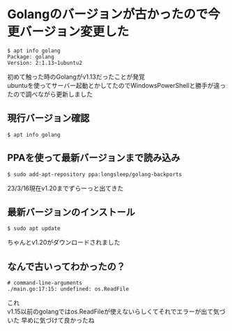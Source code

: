 # Golangのバージョンが古かったので今更バージョン変更した

```
$ apt info golang
Package: golang
Version: 2:1.13~1ubuntu2
```
初めて触った時のGolangがv1.13だったことが発覚  
ubuntuを使ってサーバー起動とかしてたのでWindowsPowerShellと勝手が違ったので調べながら更新しました

## 現行バージョン確認
```
$ apt info golang
```

## PPAを使って最新バージョンまで読み込み
```
$ sudo add-apt-repository ppa:longsleep/golang-backports
```
23/3/16現在v1.20までずらーっと出てきた

## 最新バージョンのインストール
```
$ sudo apt update
```
ちゃんとv1.20がダウンロードされました

## なんで古いってわかったの？
```
# command-line-arguments
./main.go:17:15: undefined: os.ReadFile
```
これ  
v1.15以前のgolangではos.ReadFileが使えないらしくてそれでエラーが出て気づいた
早めに気づけて良かったね